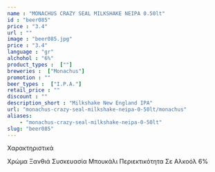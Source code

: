 ```yaml
---
name : "MONACHUS CRAZY SEAL MILKSHAKE NEIPA 0.50lt"
id : "beer085"
price : "3.4"
url : ""
image : "beer085.jpg"
price : "3.4"
language : "gr"
alchohol : "6%"
product_types :  [""]
breweries :  ["Monachus"]
promotion : ""
beer_types :  ["I.P.A."]
retail_price : ""
discount : ""
description_short : "Milkshake New England IPA"
url: "monachus-crazy-seal-milkshake-neipa-0-50lt/monachus"
aliases: 
    - "monachus-crazy-seal-milkshake-neipa-0-50lt"
slug: "beer085"
---
```


Χαρακτηριστικά

Χρώμα
Ξανθιά
Συσκευασία
Μπουκάλι
Περιεκτικότητα Σε Αλκοόλ
6%